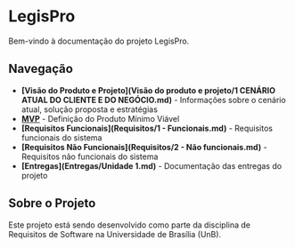 # LegisPro

Bem-vindo à documentação do projeto LegisPro.

## Navegação

- **[Visão do Produto e Projeto](Visão do produto e projeto/1 CENÁRIO ATUAL DO CLIENTE E DO NEGÓCIO.md)** - Informações sobre o cenário atual, solução proposta e estratégias
- **[MVP](MVP.md)** - Definição do Produto Mínimo Viável
- **[Requisitos Funcionais](Requisitos/1 - Funcionais.md)** - Requisitos funcionais do sistema
 - **[Requisitos Não Funcionais](Requisitos/2 - Não funcionais.md)** - Requisitos não funcionais do sistema
- **[Entregas](Entregas/Unidade 1.md)** - Documentação das entregas do projeto

## Sobre o Projeto

Este projeto está sendo desenvolvido como parte da disciplina de Requisitos de Software na Universidade de Brasília (UnB).